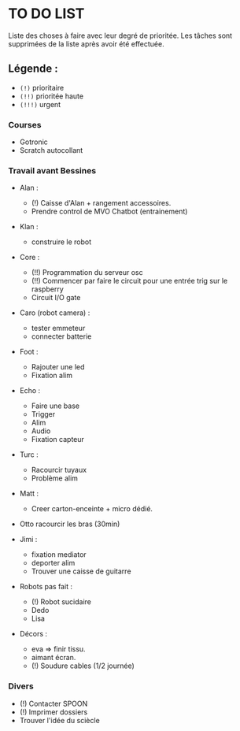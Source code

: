 # TO DO LIST


Liste des choses à faire avec leur degré de prioritée. Les tâches sont supprimées de la liste après avoir été effectuée.

## Légende :

- `(!)` prioritaire
- `(!!)` prioritée haute
- `(!!!)` urgent


### Courses

- Gotronic
- Scratch autocollant

### Travail avant Bessines

- Alan :
    - (!) Caisse d'Alan + rangement accessoires.
    - Prendre control de MVO Chatbot (entrainement)
- Klan :
    - construire le robot
- Core :
    - (!!) Programmation du serveur osc 
    - (!!) Commencer par faire le circuit pour une entrée trig sur le raspberry 
    - Circuit I/O gate
- Caro (robot camera) :
    - tester emmeteur
    - connecter batterie
- Foot :
    - Rajouter une led
    - Fixation alim
- Echo :
    - Faire une base 
    - Trigger
    - Alim
    - Audio
    - Fixation capteur
- Turc :
    - Racourcir tuyaux
    - Problème alim
- Matt :
    - Creer carton-enceinte + micro dédié.
- Otto racourcir les bras (30min)
- Jimi :
    - fixation mediator
    - deporter alim
    - Trouver une caisse de guitarre
- Robots pas fait :
    - (!) Robot sucidaire
    - Dedo
    - Lisa

- Décors :
    - eva => finir tissu.
    - aimant écran.
    - (!) Soudure cables (1/2 journée)

### Divers
- (!) Contacter SPOON
- (!) Imprimer dossiers
- Trouver l'idée du sciècle
